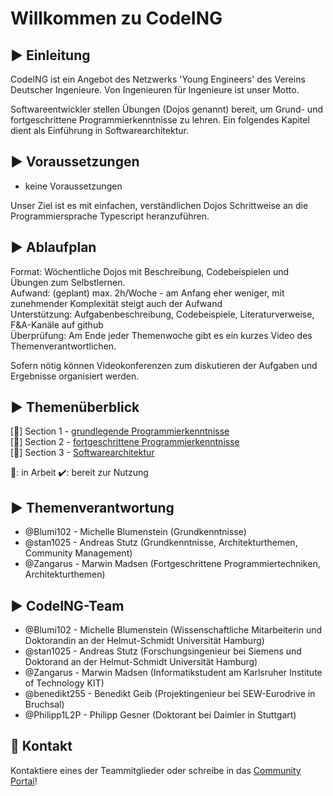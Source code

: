 # Willkommen zu CodeING

## :arrow_forward: Einleitung

CodeING ist ein Angebot des Netzwerks 'Young Engineers' des Vereins Deutscher Ingenieure.
Von Ingenieuren für Ingenieure ist unser Motto.

Softwareentwickler stellen Übungen (Dojos genannt) bereit, um Grund- und fortgeschrittene Programmierkenntnisse zu lehren. Ein folgendes Kapitel dient als Einführung in Softwarearchitektur.

## :arrow_forward: Voraussetzungen

- keine Voraussetzungen

Unser Ziel ist es mit einfachen, verständlichen Dojos Schrittweise an die Programmiersprache Typescript heranzuführen.

## :arrow_forward: Ablaufplan

Format: Wöchentliche Dojos mit Beschreibung, Codebeispielen und Übungen zum Selbstlernen.<br>
Aufwand: (geplant) max. 2h/Woche - am Anfang eher weniger, mit zunehmender Komplexität steigt auch der Aufwand<br>
Unterstützung: Aufgabenbeschreibung, Codebeispiele, Literaturverweise, F&A-Kanäle auf github<br>
Überprüfung: Am Ende jeder Themenwoche gibt es ein kurzes Video des Themenverantwortlichen.<br>

Sofern nötig können Videokonferenzen zum diskutieren der Aufgaben und Ergebnisse organisiert werden.

## :arrow_forward: Themenüberblick

[:construction:] Section 1 - [grundlegende Programmierkenntnisse](section1/README.md)  
[:construction:] Section 2 - [fortgeschrittene Programmierkenntnisse](section2/README.md)  
[:construction:] Section 3 - [Softwarearchitektur](section3/README.md)  

:construction:: in Arbeit :heavy_check_mark:: bereit zur Nutzung

## :arrow_forward: Themenverantwortung

- @Blumi102 - Michelle Blumenstein (Grundkenntnisse)
- @stan1025 - Andreas Stutz (Grundkenntnisse, Architekturthemen,  Community Management)
- @Zangarus - Marwin Madsen (Fortgeschrittene Programmiertechniken, Architekturthemen)

## :arrow_forward: CodeING-Team

- @Blumi102 - Michelle Blumenstein (Wissenschaftliche Mitarbeiterin und Doktorandin an der Helmut-Schmidt Universität Hamburg)
- @stan1025 - Andreas Stutz (Forschungsingenieur bei Siemens und Doktorand an der Helmut-Schmidt Universität Hamburg)
- @Zangarus - Marwin Madsen (Informatikstudent am Karlsruher Institute of Technology KIT)
- @benedikt255 - Benedikt Geib (Projektingenieur bei SEW-Eurodrive in Bruchsal)
- @Philipp1L2P - Philipp Gesner (Doktorant bei Daimler in Stuttgart)

## :e-mail: Kontakt
Kontaktiere eines der Teammitglieder oder schreibe in das [Community Portal](https://github.com/stan1025/codeING-main/discussions)!

